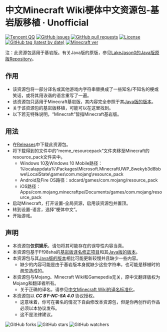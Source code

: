 # 中文Minecraft Wiki梗体中文资源包-基岩版移植 · Unofficial

[![Tencent QQ](https://img.shields.io/static/v1?label=QQ&message=657876815&color=eb1923&style=flat-square&logo=tencent%20qq)](https://jq.qq.com/?_wv=1027&k=5tqdTeR)    [![GitHub issues](https://img.shields.io/github/issues/SkyEye-FAST/mcwzh-meme-resourcepack-bedrock?logo=github&style=flat-square)](https://github.com/SkyEye-FAST/mcwzh-meme-resourcepack-bedrock/issues)    [![GitHub pull requests](https://img.shields.io/github/issues-pr/SkyEye-FAST/mcwzh-meme-resourcepack-bedrock?logo=github&style=flat-square)](https://github.com/SkyEye-FAST/mcwzh-meme-resourcepack-bedrock/pulls)    [![License](https://img.shields.io/static/v1?label=License&message=CC%20BY-NC-SA%204.0&color=db2331&style=flat-square&logo=creative%20commons)](https://creativecommons.org/licenses/by-nc-sa/4.0/)    [![GitHub tag (latest by date)](https://img.shields.io/github/v/tag/SkyEye-FAST/mcwzh-meme-resourcepack-bedrock?label=latest%20version&style=flat-square)](https://github.com/SkyEye-FAST/mcwzh-meme-resourcepack-bedrock/releases)    [![Minecraft ver](https://img.shields.io/static/v1?label=Minecraft%20version&message=1.12.0及以上&color=db2331&style=flat-square&logo=)](https://minecraft.net)

注：此资源包适用于基岩版。有关Java版的原版，参见[LakeJason0的Java版原版Repository](https://github.com/lakejason0/mcwzh-meme-resourcepack)。

## 作用
- 该资源包将一部分译名或其他游戏内字符串替换成了一些知名/不知名的梗或笑话，或将其用诙谐的语言重写了一遍。
- 该资源包只适用于Minecraft基岩版，其内容完全参照于其[Java版的版本](https://github.com/lakejason0/mcwzh-meme-resourcepack)。
- 关于该资源包的基岩版移植，可能可以在这里找到。
- 以下若无特殊说明，“Minecraft”皆指Minecraft基岩版。
## 用法
- 在[Releases](https://github.com/SkyEye-FAST/mcwzh-meme-resourcepack-bedrock/releases)中下载此资源包。
- 将下载得到的文件中的“meme_resourcepack”文件夹移至Minecraft的resource_pack文件夹中。
  - Windows 10及Windows 10 Mobile路径：%localappdata%\Packages\Microsoft.MinecraftUWP_8wekyb3d8bbwe\LocalState\games\com.mojang\resource_pack
  - Android及Fire OS路径：sdcard/games/com.mojang/resource_pack
  - iOS路径：Apps/com.mojang.minecraftpe/Documents/games/com.mojang/resource_pack
- 启动Minecraft，打开设置-全局资源，启用该资源包并置顶。
- 转到设置-语言，选择“梗体中文”。
- 开始游戏。
## 声明
- 本资源包**仅供娱乐**，请勿将其可能存在的误导性内容当真。
- 本资源包基于Ff98sha的[基岩版译名修正项目](https://github.com/ff98sha/mclangcn)和其[Java版的版本](https://github.com/lakejason0/mcwzh-meme-resourcepack)。
- 本资源包与其[Java版的版本](https://github.com/lakejason0/mcwzh-meme-resourcepack)相比可能更新较慢并且缺少一些内容。
  - 缺少的内容可能是由于基岩版本身就缺少这些字符串，也可能是移植时的疏忽造成的。
- 本资源包与Mojang、Minecraft Wiki和Gamepedia无关，原中文翻译版权为Mojang和翻译者所有。
  - 关于正确的译名，请参见[中文Minecraft Wiki的译名标准化](https://minecraft-zh.gamepedia.com/Minecraft_Wiki:译名标准化)。
- 本资源包以 ***CC BY-NC-SA 4.0*** 协议授权。
  - 这意味着，你可在署名的情况下自由修改本资源包，但是你再创作的作品必须以本协议发布。
  - 这不是法律建议。

![GitHub forks](https://img.shields.io/github/forks/SkyEye-FAST/mcwzh-meme-resourcepack-bedrock?style=social)    ![GitHub stars](https://img.shields.io/github/stars/SkyEye-FAST/mcwzh-meme-resourcepack-bedrock?style=social)    ![GitHub watchers](https://img.shields.io/github/watchers/SkyEye-FAST/mcwzh-meme-resourcepack-bedrock?style=social)
